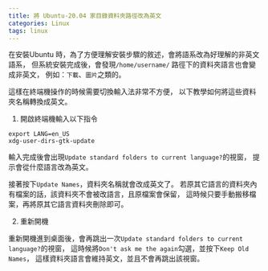 ```yaml
---
title: 將 Ubuntu-20.04 家目錄資料夾路徑改為英文
categories: Linux
tags: linux
---
```

在安裝Ubuntu 時，為了方便理解安裝步驟的敘述，會將語系改為好理解的非英文語系，
但系統安裝完成後，會發現`/home/username/` 路徑下的資料夾語言也會變成非英文，
例如：`下載`、`圖片`之類的。

這樣在終端機操作的時候需要切換輸入法非常不方便，
以下教學如何將這些資料夾名稱轉換成英文。

<!-- more -->

1. 開啟終端機輸入以下指令

```command
export LANG=en_US
xdg-user-dirs-gtk-update
```

輸入完成後會出現`Update standard folders to current language?`的視窗，
提示會從什麼語言改為英文。

接著按下`Update Names`，資料夾名稱就會改成英文了。
若原其它語言的資料夾內有檔案的話，該資料夾不會被改語言，且原檔案會保留，
這時候只要手動搬移檔案，再將原其它語言資料夾刪除即可。

2. 重新開機

重新開機進到桌面後，會再跳出一次`Update standard folders to current language?`的視窗，
這時候將`Don't ask me the again`勾選，並按下`Keep Old Names`，
這樣資料夾語言會維持英文，並且不會再跳出該視窗。
